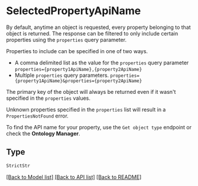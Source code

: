 # SelectedPropertyApiName

By default, anytime an object is requested, every property belonging to that object is returned.
The response can be filtered to only include certain properties using the `properties` query parameter.

Properties to include can be specified in one of two ways.

- A comma delimited list as the value for the `properties` query parameter
  `properties={property1ApiName},{property2ApiName}`
- Multiple `properties` query parameters.
  `properties={property1ApiName}&properties={property2ApiName}`

The primary key of the object will always be returned even if it wasn't specified in the `properties` values.

Unknown properties specified in the `properties` list will result in a `PropertiesNotFound` error.

To find the API name for your property, use the `Get object type` endpoint or check the **Ontology Manager**.


## Type
```python
StrictStr
```


[[Back to Model list]](../../README.md#models-v2-link) [[Back to API list]](../../README.md#documentation-for-api-endpoints) [[Back to README]](../../README.md)
